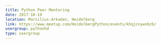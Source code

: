 ```yaml
---
title: Python Peer Mentoring
date: 2017-10-19
location: Marsilius-Arkaden, Heidelberg
link: https://www.meetup.com/HeidelbergPython/events/khqjcnywnbzb/
usergroup: pythonhd
type: usergroup
---
```

